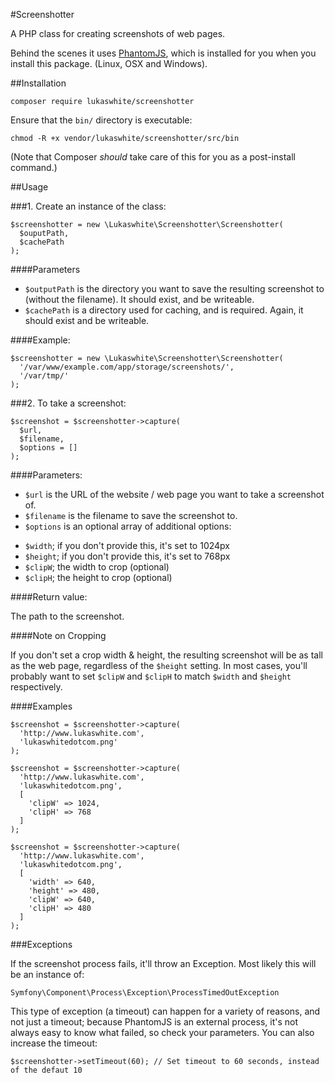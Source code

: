 #Screenshotter

A PHP class for creating screenshots of web pages.

Behind the scenes it uses [PhantomJS](http://phantomjs.org/), which is installed for you when you install this package. (Linux, OSX and Windows).

##Installation

```
composer require lukaswhite/screenshotter
```

Ensure that the `bin/` directory is executable:

```
chmod -R +x vendor/lukaswhite/screenshotter/src/bin
```

(Note that Composer _should_ take care of this for you as a post-install command.)

##Usage

###1. Create an instance of the class:

```
$screenshotter = new \Lukaswhite\Screenshotter\Screenshotter(
  $ouputPath, 
  $cachePath
);
```

####Parameters

* `$outputPath` is the directory you want to save the resulting screenshot to (without the filename). It should exist, and be writeable.
* `$cachePath` is a directory used for caching, and is required. Again, it should exist and be writeable.

####Example:

```
$screenshotter = new \Lukaswhite\Screenshotter\Screenshotter(
  '/var/www/example.com/app/storage/screenshots/',
  '/var/tmp/'
);
```

###2. To take a screenshot:

```
$screenshot = $screenshotter->capture(
  $url, 
  $filename, 
  $options = []
);
```

####Parameters:

* `$url` is the URL of the website / web page you want to take a screenshot of.
* `$filename` is the filename to save the screenshot to.
* `$options` is an optional array of additional options:
- `$width`; if you don't provide this, it's set to 1024px
- `$height`; if you don't provide this, it's set to 768px
- `$clipW`; the width to crop (optional)
- `$clipH`; the height to crop (optional)

####Return value:

The path to the screenshot.

####Note on Cropping

If you don't set a crop width & height, the resulting screenshot will be as tall as the web page, regardless of the `$height` setting. In most cases, you'll probably want to set `$clipW` and `$clipH` to match `$width` and `$height` respectively.

####Examples

```
$screenshot = $screenshotter->capture(
  'http://www.lukaswhite.com',
  'lukaswhitedotcom.png'
);
```

```
$screenshot = $screenshotter->capture(
  'http://www.lukaswhite.com',
  'lukaswhitedotcom.png',
  [
    'clipW' => 1024,
    'clipH' => 768
  ]
);
```

```
$screenshot = $screenshotter->capture(
  'http://www.lukaswhite.com',
  'lukaswhitedotcom.png',
  [
    'width' => 640,
    'height' => 480,
    'clipW' => 640,
    'clipH' => 480
  ]
);
```

###Exceptions

If the screenshot process fails, it'll throw an Exception. Most likely this will be an instance of:

```
Symfony\Component\Process\Exception\ProcessTimedOutException
```

This type of exception (a timeout) can happen for a variety of reasons, and not just a timeout; because PhantomJS is an external process, it's not always easy to know what failed, so check your parameters. You can also increase the timeout:

```
$screenshotter->setTimeout(60); // Set timeout to 60 seconds, instead of the defaut 10
```